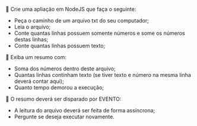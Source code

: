 📌 Crie uma apliação em NodeJS que faça o seguinte:

 - Peça o caminho de um arquivo txt do seu computador;
 - Leia o arquivo;
 - Conte quantas linhas possuem somente números e some os números destas linhas;
 - Conte quantas linhas possuem texto;

  📌 Exiba um resumo com:

   - Soma dos números dentro deste arquivo;
   - Quantas linhas continham texto (se tiver texto e número na mesma linha deverá contar aqui);
   - Quanto tempo demorou a execução;

 📌 O resumo deverá ser disparado por EVENTO:

  - A leitura do arquivo deverá ser feita de forma assíncrona;
  - Pergunte se deseja executar novamente.
